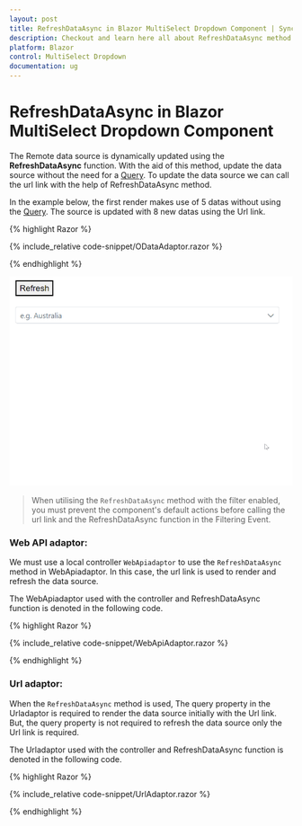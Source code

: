 ```yaml
---
layout: post
title: RefreshDataAsync in Blazor MultiSelect Dropdown Component | Syncfusion
description: Checkout and learn here all about RefreshDataAsync method in Syncfusion Blazor MultiSelect Dropdown component and much more.
platform: Blazor
control: MultiSelect Dropdown
documentation: ug
---
```


# RefreshDataAsync in Blazor MultiSelect Dropdown Component

The Remote data source is dynamically updated using the **RefreshDataAsync** function. With the aid of this method, update the data source without the need for a [Query](https://help.syncfusion.com/cr/blazor/Syncfusion.Blazor.DropDowns.SfDropDownBase-1.html#Syncfusion_Blazor_DropDowns_SfDropDownBase_1_Query). To update the data source we can call the url link with the help of RefreshDataAsync method.

In the example below, the first render makes use of 5 datas without using the [Query](https://help.syncfusion.com/cr/blazor/Syncfusion.Blazor.DropDowns.SfDropDownBase-1.html#Syncfusion_Blazor_DropDowns_SfDropDownBase_1_Query). The source is updated with 8 new datas using the Url link.

{% highlight Razor %}

{% include_relative code-snippet/ODataAdaptor.razor %}

{% endhighlight %}

![Blazor MultiSelect with virtualization](./images/blazor-multiselect-refreshdata.gif)

>When utilising the `RefreshDataAsync` method with the filter enabled, you must prevent the component's default actions before calling the url link and the RefreshDataAsync function in the Filtering Event.

### Web API adaptor:
We must use a local controller `WebApiadaptor` to use the `RefreshDataAsync` method in WebApiadaptor.
In this case, the url link is used to render and refresh the data source.

The WebApiadaptor used with the controller and RefreshDataAsync function is denoted in the following code.

{% highlight Razor %}

{% include_relative code-snippet/WebApiAdaptor.razor %}

{% endhighlight %}

### Url adaptor:
When the `RefreshDataAsync` method is used, The query property in the Urladaptor is required to render the data source initially with the Url link. But, the query property is not required to refresh the data source only the Url link is required.

The Urladaptor used with the controller and RefreshDataAsync function is denoted in the following code.

{% highlight Razor %}

{% include_relative code-snippet/UrlAdaptor.razor %}

{% endhighlight %}


